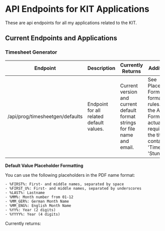 # API Endpoints for KIT Applications

These are api endpoints for all my applications related to the KIT.

## Current Endpoints and Applications

### Timesheet Generator

| **Endpoint**                    | **Description**                          | **Currently Returns**                                                       | **Additional Info**                                                                                                                                                     |
| ------------------------------- | ---------------------------------------- | --------------------------------------------------------------------------- | ----------------------------------------------------------------------------------------------------------------------------------------------------------------------- |
| /api/prog/timesheetgen/defaults | Endpoint for all related default values. | Current version and current default format strings for file name and email. | See Placeholder Formatting for formatting rules. Note that the Algo Email Format is not actually required, but the title should contain 'Timesheet' or 'Stundenzettel'. |

**Default Value Placeholder Formatting**

You can use the following placeholders in the PDF name format:

    - %FIRST%: First- and middle names, separated by space
    - %FIRST_U%: First- and middle names, separated by underscores
    - %LAST%: Lastname
    - %MM%: Month number from 01-12
    - %MM_GER%: German Month Name
    - %MM_ENG%: English Month Name
    - %YY%: Year (2 digits)
    - %YYYY%: Year (4 digits)

Currently returns:
